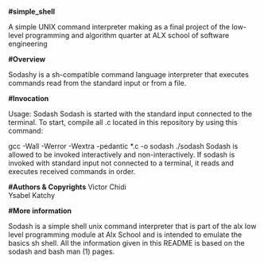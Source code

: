 **#simple_shell**

A simple UNIX command interpreter making as a final project of the low-level programming and algorithm quarter at ALX school of software engineering

**#Overview**

Sodashy is a sh-compatible command language interpreter that executes commands read from the standard input or from a file.

**#Invocation**

Usage: Sodash Sodash is started with the standard input connected to the terminal. To start, compile all .c located in this repository by using this command:

gcc -Wall -Werror -Wextra -pedantic *.c -o sodash ./sodash Sodash is allowed to be invoked interactively and non-interactively. If sodash is invoked with standard input not connected to a terminal, it reads and executes received commands in order.

**#Authors & Copyrights**
Victor Chidi
<br>
Ysabel Katchy

**#More information**

Sodash is a simple shell unix command interpreter that is part of the alx low level programming module at Alx School and is intended to emulate the basics sh shell. All the information given in this README is based on the sodash and bash man (1) pages.
